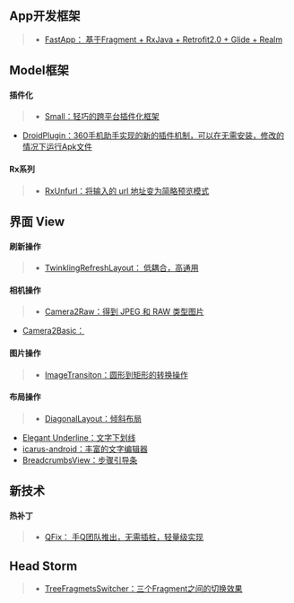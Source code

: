 ## App开发框架
>- [FastApp： 基于Fragment + RxJava + Retrofit2.0 + Glide + Realm](https://github.com/closedevice/FastApp)

## Model框架
#### 插件化
>- [Small：轻巧的跨平台插件化框架](https://github.com/mcxiaoke/Small)
- [DroidPlugin：360手机助手实现的新的插件机制，可以在无需安装，修改的情况下运行Apk文件](https://github.com/mcxiaoke/DroidPlugin)

#### Rx系列
>- [RxUnfurl：将输入的 url 地址变为简略预览模式](https://github.com/Schinizer/RxUnfurl)

## 界面 View
#### 刷新操作
>- [TwinklingRefreshLayout： 低耦合，高通用](https://github.com/lcodecorex/TwinklingRefreshLayout)

#### 相机操作
>- [Camera2Raw：得到 JPEG 和 RAW 类型图片](https://github.com/googlesamples/android-Camera2Raw)
- [Camera2Basic：](https://github.com/googlesamples/android-Camera2Basic)

#### 图片操作
>- [ImageTransiton：圆形到矩形的转换操作](https://github.com/vikramkakkar/ImageTransition)

#### 布局操作
>- [DiagonalLayout：倾斜布局](https://github.com/florent37/DiagonalLayout)
- [Elegant Underline：文字下划线](https://github.com/romainguy/elegant-underline)
- [icarus-android：丰富的文字编辑器](https://github.com/mr5/icarus-android)
- [BreadcrumbsView：步骤引导条](https://github.com/VictorAlbertos/BreadcrumbsView)

## 新技术
#### 热补丁
>- [QFix： 手Q团队推出，无需插桩，轻量级实现](https://github.com/T-Group/QFix)

## Head Storm
>- [TreeFragmetsSwitcher：三个Fragment之间的切换效果](https://github.com/Chaoba/ThreeFragmetsSwitcher)
